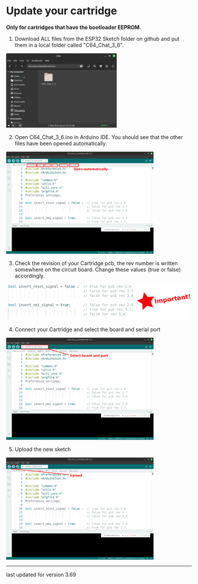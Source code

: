 # Update your cartridge

**Only for cartridges that have the bootloader EEPROM.**

1) Download ALL files from the ESP32 Sketch folder on github and put them in a local folder called "C64_Chat_3_6".

<img src="/Artwork/updt1.png" width="300">
 
2) Open C64_Chat_3_6.ino in Arduino IDE. You should see that the other files have been opened automatically.

<img src="/Artwork/updt2.png" width="400">

3) Check the revision of your Cartridge pcb, the rev number is written somewhere on the circuit board. Change these values (true or false) accordingly.

<img src="/Artwork/updt5.png" width="500">


4) Connect your Cartridge and select the board and serial port

<img src="/Artwork/updt3.png" width="400">

5) Upload the new sketch

<img src="/Artwork/updt4.png" width="400">

---
last updated for version 3.69
